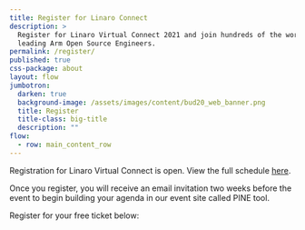 ```yaml
---
title: Register for Linaro Connect
description: >
  Register for Linaro Virtual Connect 2021 and join hundreds of the world's
  leading Arm Open Source Engineers.
permalink: /register/
published: true
css-package: about
layout: flow
jumbotron:
  darken: true
  background-image: /assets/images/content/bud20_web_banner.png
  title: Register
  title-class: big-title
  description: ""
flow:
  - row: main_content_row
---
```

Registration for Linaro Virtual Connect is open. View the full schedule [here](https://connect.linaro.org/schedule/). 

Once you register, you will receive an email invitation two weeks before the event to begin building your agenda in our event site called PINE tool. 

Register for your free ticket below:

<div id="eventbrite-widget-container-137804379609"></div>

<script src="https://www.eventbrite.co.uk/static/widgets/eb_widgets.js"></script>

<script type="text/javascript">
    var exampleCallback = function() {
        console.log('Order complete!');
    };

    window.EBWidgets.createWidget({
        // Required
        widgetType: 'checkout',
        eventId: '137804379609',
        iframeContainerId: 'eventbrite-widget-container-137804379609',

        // Optional
        iframeContainerHeight: 425,  // Widget height in pixels. Defaults to a minimum of 425px if not provided
        onOrderComplete: exampleCallback  // Method called when an order has successfully completed
    });
</script>